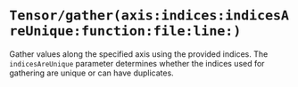 # ``Tensor/gather(axis:indices:indicesAreUnique:function:file:line:)``

Gather values along the specified axis using the provided indices. The `indicesAreUnique` parameter determines whether the indices used for gathering are unique or can have duplicates.